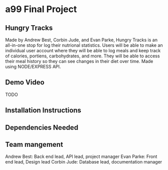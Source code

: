 # a99 Final Project

## Hungry Tracks 

Made by Andrew Best, Corbin Jude, and Evan Parke, Hungry Tracks is an all-in-one stop for log their nutrional statistics. Users will be able to make an individual user account where they will be able to log meals and keep track of calories, portiens, carbohydrates, and more. They will be able to access their meal history so they can see changes in their diet over time. Made using NODE/EXPRESS API.

## Demo Video

TODO

## Installation Instructions

## Dependencies Needed

## Team mangement

Andrew Best: Back end lead, API lead, project manager
Evan Parke: Front end lead, Design lead
Corbin Jude: Database lead, documentation manager

